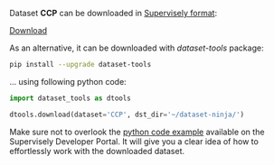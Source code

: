 Dataset **CCP** can be downloaded in [Supervisely format](https://developer.supervisely.com/api-references/supervisely-annotation-json-format):

 [Download](https://assets.supervisely.com/supervisely-supervisely-assets-public/teams_storage/S/P/KZ/FFwOGQToXLuZf7Os6rBHGOt4k5POtLyc5Y6exNqNMoYfOoYeulcrdsr4TFFFo0T8VgZxMozKFxiw93TkCykHHg1Ma60UMKCJO0P1Tj9xxRj6IxvLeWt8DKLZih2E.tar)

As an alternative, it can be downloaded with *dataset-tools* package:
``` bash
pip install --upgrade dataset-tools
```

... using following python code:
``` python
import dataset_tools as dtools

dtools.download(dataset='CCP', dst_dir='~/dataset-ninja/')
```
Make sure not to overlook the [python code example](https://developer.supervisely.com/getting-started/python-sdk-tutorials/iterate-over-a-local-project) available on the Supervisely Developer Portal. It will give you a clear idea of how to effortlessly work with the downloaded dataset.

